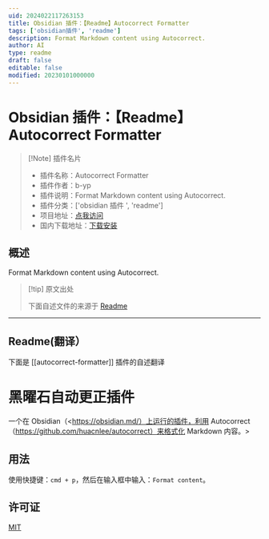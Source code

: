```yaml
---
uid: 2024022117263153
title: Obsidian 插件：【Readme】Autocorrect Formatter
tags: ['obsidian插件', 'readme']
description: Format Markdown content using Autocorrect.
author: AI
type: readme
draft: false
editable: false
modified: 20230101000000
---
```


# Obsidian 插件：【Readme】Autocorrect Formatter

> [!Note] 插件名片
> - 插件名称：Autocorrect Formatter
> - 插件作者：b-yp
> - 插件说明：Format Markdown content using Autocorrect.
> - 插件分类：['obsidian 插件 ', 'readme']
> - 项目地址：[点我访问](https://github.com/b-yp/obsidian-autocorrect)
> - 国内下载地址：[下载安装](https://pkmer.cn/products/plugin/pluginMarket/?autocorrect-formatter)

## 概述

Format Markdown content using Autocorrect.

> [!tip] 原文出处
>
>下面自述文件的来源于 [Readme](https://ghproxy.net/https://raw.githubusercontent.com/b-yp/obsidian-autocorrect/main/README.md)
>

---

## Readme(翻译）

下面是 [[autocorrect-formatter]] 插件的自述翻译

# 黑曜石自动更正插件

  一个在 Obsidian（<https://obsidian.md/）上运行的插件，利用 Autocorrect（https://github.com/huacnlee/autocorrect）来格式化 Markdown 内容。>

## 用法

  使用快捷键：`cmd + p`，然后在输入框中输入：`Format content`。

## 许可证

  [MIT](https://choosealicense.com/licenses/mit/)
